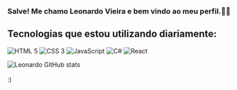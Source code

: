 
### Salve! Me chamo Leonardo Vieira e bem vindo ao meu perfil.🤙🤘

## Tecnologias que estou utilizando diariamente:
![HTML 5](https://img.shields.io/badge/HTML5-E34F26?style=for-the-badge&logo=html5&logoColor=white)
![CSS 3](https://img.shields.io/badge/CSS3-1572B6?style=for-the-badge&logo=css3&logoColor=white)
![JavaScript](https://img.shields.io/badge/JavaScript-F7DF1E?style=for-the-badge&logo=javascript&logoColor=black)
![C#](https://img.shields.io/badge/C%23-239120?style=for-the-badge&logo=c-sharp&logoColor=white)
![React](https://img.shields.io/badge/React-20232A?style=for-the-badge&logo=react&logoColor=61DAFB)

![Leonardo GitHub stats](https://github-readme-stats.vercel.app/api?username=DevLionLeo&show_icons=true&theme=radical)
<br><br>
:)
